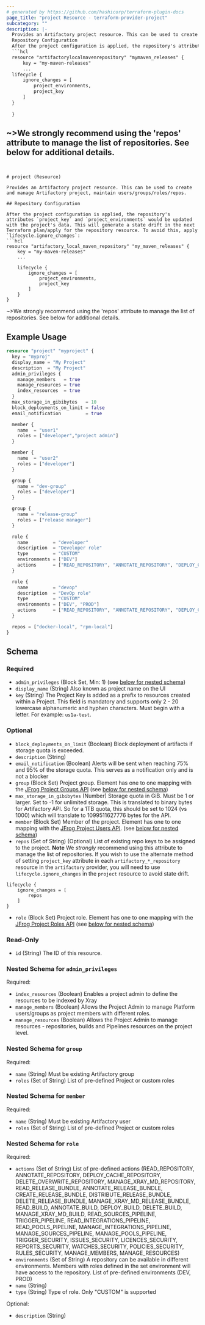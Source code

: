 ```yaml
---
# generated by https://github.com/hashicorp/terraform-plugin-docs
page_title: "project Resource - terraform-provider-project"
subcategory: ""
description: |-
  Provides an Artifactory project resource. This can be used to create and manage Artifactory project, maintain users/groups/roles/repos.
  Repository Configuration
  After the project configuration is applied, the repository's attributes project_key and project_environments would be updated with the project's data. This will generate a state drift in the next Terraform plan/apply for the repository resource. To avoid this, apply lifecycle.ignore_changes:
  ```hcl
  resource "artifactorylocalmavenrepository" "mymaven_releases" {
      key = "my-maven-releases"
      ...
  lifecycle {
      ignore_changes = [
          project_environments,
          project_key
      ]
  }
  
  }
  ```
  ~>We strongly recommend using the 'repos' attribute to manage the list of repositories. See below for additional details.
---
```


# project (Resource)

Provides an Artifactory project resource. This can be used to create and manage Artifactory project, maintain users/groups/roles/repos.

## Repository Configuration

After the project configuration is applied, the repository's attributes `project_key` and `project_environments` would be updated with the project's data. This will generate a state drift in the next Terraform plan/apply for the repository resource. To avoid this, apply `lifecycle.ignore_changes`:
```hcl
resource "artifactory_local_maven_repository" "my_maven_releases" {
	key = "my-maven-releases"
	...

	lifecycle {
		ignore_changes = [
			project_environments,
			project_key
		]
	}
}
```
~>We strongly recommend using the 'repos' attribute to manage the list of repositories. See below for additional details.

## Example Usage

```terraform
resource "project" "myproject" {
  key = "myproj"
  display_name = "My Project"
  description  = "My Project"
  admin_privileges {
    manage_members   = true
    manage_resources = true
    index_resources  = true
  }
  max_storage_in_gibibytes   = 10
  block_deployments_on_limit = false
  email_notification         = true

  member {
    name  = "user1"
    roles = ["developer","project admin"]
  }

  member {
    name  = "user2"
    roles = ["developer"]
  }

  group {
    name = "dev-group"
    roles = ["developer"]
  }

  group {
    name = "release-group"
    roles = ["release manager"]
  }

  role {
    name         = "developer"
    description  = "Developer role"
    type         = "CUSTOM"
    environments = ["DEV"]
    actions      = ["READ_REPOSITORY", "ANNOTATE_REPOSITORY", "DEPLOY_CACHE_REPOSITORY", "DELETE_OVERWRITE_REPOSITORY", "TRIGGER_PIPELINE", "READ_INTEGRATIONS_PIPELINE", "READ_POOLS_PIPELINE", "MANAGE_INTEGRATIONS_PIPELINE", "MANAGE_SOURCES_PIPELINE", "MANAGE_POOLS_PIPELINE"]
  }

  role {
    name         = "devop"
    description  = "DevOp role"
    type         = "CUSTOM"
    environments = ["DEV", "PROD"]
    actions      = ["READ_REPOSITORY", "ANNOTATE_REPOSITORY", "DEPLOY_CACHE_REPOSITORY", "DELETE_OVERWRITE_REPOSITORY", "TRIGGER_PIPELINE", "READ_INTEGRATIONS_PIPELINE", "READ_POOLS_PIPELINE", "MANAGE_INTEGRATIONS_PIPELINE", "MANAGE_SOURCES_PIPELINE", "MANAGE_POOLS_PIPELINE", "READ_BUILD", "ANNOTATE_BUILD", "DEPLOY_BUILD", "DELETE_BUILD",]
  }

  repos = ["docker-local", "rpm-local"]
}
```

<!-- schema generated by tfplugindocs -->
## Schema

### Required

- `admin_privileges` (Block Set, Min: 1) (see [below for nested schema](#nestedblock--admin_privileges))
- `display_name` (String) Also known as project name on the UI
- `key` (String) The Project Key is added as a prefix to resources created within a Project. This field is mandatory and supports only 2 - 20 lowercase alphanumeric and hyphen characters. Must begin with a letter. For example: `us1a-test`.

### Optional

- `block_deployments_on_limit` (Boolean) Block deployment of artifacts if storage quota is exceeded.
- `description` (String)
- `email_notification` (Boolean) Alerts will be sent when reaching 75% and 95% of the storage quota. This serves as a notification only and is not a blocker
- `group` (Block Set) Project group. Element has one to one mapping with the [JFrog Project Groups API](https://www.jfrog.com/confluence/display/JFROG/Artifactory+REST+API#ArtifactoryRESTAPI-UpdateGroupinProject) (see [below for nested schema](#nestedblock--group))
- `max_storage_in_gibibytes` (Number) Storage quota in GiB. Must be 1 or larger. Set to -1 for unlimited storage. This is translated to binary bytes for Artifactory API. So for a 1TB quota, this should be set to 1024 (vs 1000) which will translate to 1099511627776 bytes for the API.
- `member` (Block Set) Member of the project. Element has one to one mapping with the [JFrog Project Users API](https://www.jfrog.com/confluence/display/JFROG/Artifactory+REST+API#ArtifactoryRESTAPI-UpdateUserinProject). (see [below for nested schema](#nestedblock--member))
- `repos` (Set of String) (Optional) List of existing repo keys to be assigned to the project. **Note** We *strongly* recommend using this attribute to manage the list of repositories. If you wish to use the alternate method of setting `project_key` attribute in each `artifactory_*_repository` resource in the `artifactory` provider, you will need to use `lifecycle.ignore_changes` in the `project` resource to avoid state drift.

```hcl
lifecycle {
	ignore_changes = [
		repos
	]
}
```
- `role` (Block Set) Project role. Element has one to one mapping with the [JFrog Project Roles API](https://www.jfrog.com/confluence/display/JFROG/Artifactory+REST+API#ArtifactoryRESTAPI-AddaNewRole) (see [below for nested schema](#nestedblock--role))

### Read-Only

- `id` (String) The ID of this resource.

<a id="nestedblock--admin_privileges"></a>
### Nested Schema for `admin_privileges`

Required:

- `index_resources` (Boolean) Enables a project admin to define the resources to be indexed by Xray
- `manage_members` (Boolean) Allows the Project Admin to manage Platform users/groups as project members with different roles.
- `manage_resources` (Boolean) Allows the Project Admin to manage resources - repositories, builds and Pipelines resources on the project level.


<a id="nestedblock--group"></a>
### Nested Schema for `group`

Required:

- `name` (String) Must be existing Artifactory group
- `roles` (Set of String) List of pre-defined Project or custom roles


<a id="nestedblock--member"></a>
### Nested Schema for `member`

Required:

- `name` (String) Must be existing Artifactory user
- `roles` (Set of String) List of pre-defined Project or custom roles


<a id="nestedblock--role"></a>
### Nested Schema for `role`

Required:

- `actions` (Set of String) List of pre-defined actions (READ_REPOSITORY, ANNOTATE_REPOSITORY, DEPLOY_CACHE_REPOSITORY, DELETE_OVERWRITE_REPOSITORY, MANAGE_XRAY_MD_REPOSITORY, READ_RELEASE_BUNDLE, ANNOTATE_RELEASE_BUNDLE, CREATE_RELEASE_BUNDLE, DISTRIBUTE_RELEASE_BUNDLE, DELETE_RELEASE_BUNDLE, MANAGE_XRAY_MD_RELEASE_BUNDLE, READ_BUILD, ANNOTATE_BUILD, DEPLOY_BUILD, DELETE_BUILD, MANAGE_XRAY_MD_BUILD, READ_SOURCES_PIPELINE, TRIGGER_PIPELINE, READ_INTEGRATIONS_PIPELINE, READ_POOLS_PIPELINE, MANAGE_INTEGRATIONS_PIPELINE, MANAGE_SOURCES_PIPELINE, MANAGE_POOLS_PIPELINE, TRIGGER_SECURITY, ISSUES_SECURITY, LICENCES_SECURITY, REPORTS_SECURITY, WATCHES_SECURITY, POLICIES_SECURITY, RULES_SECURITY, MANAGE_MEMBERS, MANAGE_RESOURCES)
- `environments` (Set of String) A repository can be available in different environments. Members with roles defined in the set environment will have access to the repository. List of pre-defined environments (DEV, PROD)
- `name` (String)
- `type` (String) Type of role. Only "CUSTOM" is supported

Optional:

- `description` (String)

